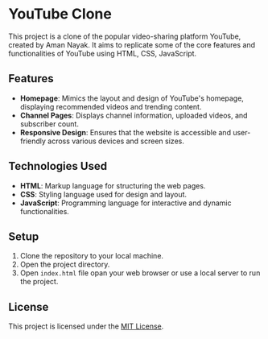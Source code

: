 # YouTube Clone

This project is a clone of the popular video-sharing platform YouTube, created by Aman Nayak. It aims to replicate some of the core features and functionalities of YouTube using HTML, CSS, JavaScript.

## Features

- **Homepage**: Mimics the layout and design of YouTube's homepage, displaying recommended videos and trending content.
- **Channel Pages**: Displays channel information, uploaded videos, and subscriber count.
- **Responsive Design**: Ensures that the website is accessible and user-friendly across various devices and screen sizes.

## Technologies Used

- **HTML**: Markup language for structuring the web pages.
- **CSS**: Styling language used for design and layout.
- **JavaScript**: Programming language for interactive and dynamic functionalities.

## Setup

1. Clone the repository to your local machine.
2. Open the project directory.
3. Open `index.html` file  opan your web browser or use a local server to run the project.

## License

This project is licensed under the [MIT License](LICENSE).

